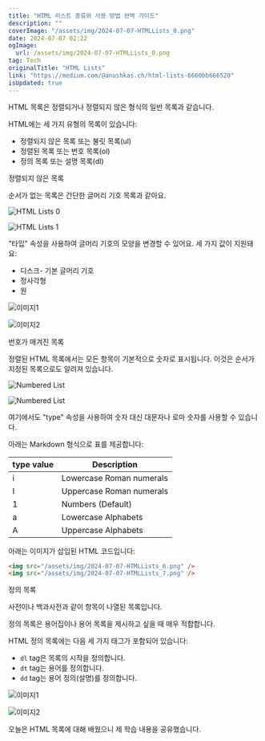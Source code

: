 ```yaml
---
title: "HTML 리스트 종류와 사용 방법 완벽 가이드"
description: ""
coverImage: "/assets/img/2024-07-07-HTMLLists_0.png"
date: 2024-07-07 02:22
ogImage: 
  url: /assets/img/2024-07-07-HTMLLists_0.png
tag: Tech
originalTitle: "HTML Lists"
link: "https://medium.com/@anushkas.ch/html-lists-6660bb666520"
isUpdated: true
---
```




HTML 목록은 정렬되거나 정렬되지 않은 형식의 일반 목록과 같습니다.

HTML에는 세 가지 유형의 목록이 있습니다:

- 정렬되지 않은 목록 또는 불릿 목록(ul)
- 정렬된 목록 또는 번호 목록(ol)
- 정의 목록 또는 설명 목록(dl)

정렬되지 않은 목록

<div class="content-ad"></div>

순서가 없는 목록은 간단한 글머리 기호 목록과 같아요.

![HTML Lists 0](/assets/img/2024-07-07-HTMLLists_0.png)

![HTML Lists 1](/assets/img/2024-07-07-HTMLLists_1.png)

"타입" 속성을 사용하여 글머리 기호의 모양을 변경할 수 있어요. 세 가지 값이 지원돼요:

<div class="content-ad"></div>

- 디스크- 기본 글머리 기호
- 정사각형
- 원

![이미지1](/assets/img/2024-07-07-HTMLLists_2.png)

![이미지2](/assets/img/2024-07-07-HTMLLists_3.png)

번호가 매겨진 목록

<div class="content-ad"></div>

정렬된 HTML 목록에서는 모든 항목이 기본적으로 숫자로 표시됩니다. 이것은 순서가 지정된 목록으로도 알려져 있습니다.

![Numbered List](/assets/img/2024-07-07-HTMLLists_4.png)

![Numbered List](/assets/img/2024-07-07-HTMLLists_5.png)

여기에서도 "type" 속성을 사용하여 숫자 대신 대문자나 로마 숫자를 사용할 수 있습니다.

<div class="content-ad"></div>

아래는 Markdown 형식으로 표를 제공합니다:

| type value | Description              |
| ---------- | ------------------------ |
| i          | Lowercase Roman numerals |
| I          | Uppercase Roman numerals |
| 1          | Numbers (Default)        |
| a          | Lowercase Alphabets      |
| A          | Uppercase Alphabets      |

아래는 이미지가 삽입된 HTML 코드입니다:

```html
<img src="/assets/img/2024-07-07-HTMLLists_6.png" />
<img src="/assets/img/2024-07-07-HTMLLists_7.png" />
```

<div class="content-ad"></div>

정의 목록

사전이나 백과사전과 같이 항목이 나열된 목록입니다.

정의 목록은 용어집이나 용어 목록을 제시하고 싶을 때 매우 적합합니다.

HTML 정의 목록에는 다음 세 가지 태그가 포함되어 있습니다:

<div class="content-ad"></div>

- `dl` tag은 목록의 시작을 정의합니다.
- `dt` tag는 용어를 정의합니다.
- `dd` tag는 용어 정의(설명)를 정의합니다.

![이미지1](/assets/img/2024-07-07-HTMLLists_8.png)

![이미지2](/assets/img/2024-07-07-HTMLLists_9.png)

오늘은 HTML 목록에 대해 배웠으니 제 학습 내용을 공유했습니다.
